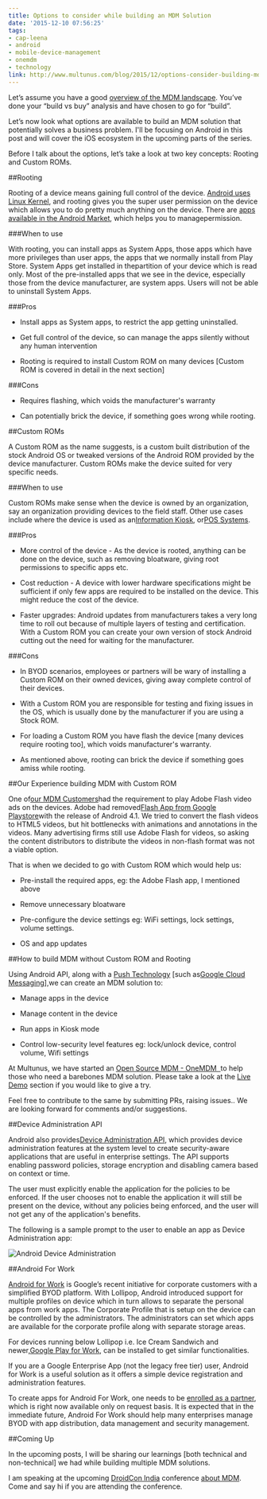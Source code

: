 ```yaml
---
title: Options to consider while building an MDM Solution
date: '2015-12-10 07:56:25'
tags:
- cap-leena
- android
- mobile-device-management
- onemdm
- technology
link: http://www.multunus.com/blog/2015/12/options-consider-building-mdm-solution/
---
```


Let’s assume you have a good [overview of the MDM landscape](http://www.multunus.com/blog/2015/11/overview-mdm-landscape/). You’ve done your “build vs buy” analysis and have chosen to go for “build”.


Let’s now look what options are available to build an MDM solution that potentially solves a business problem. I'll be focusing on Android in this post and will cover the iOS ecosystem in the upcoming parts of the series.


Before I talk about the options, let’s take a look at two key concepts: 
Rooting and Custom ROMs.


##Rooting



Rooting of a device means gaining full control of the device. [Android uses Linux Kernel](http://www.androidcentral.com/android-z-what-kernel), and rooting gives you the super user permission on the device which allows you to do pretty much anything on the device. There are [apps available in the Android Market](https://www.google.co.in/webhp?sourceid=chrome-instant&ion=1&espv=2&es_th=1&ie=UTF-8#q=super+user+app+android), which helps you to managepermission.


###When to use



With rooting, you can install apps as System Apps, those apps which have more privileges than user apps, the apps that we normally install from Play Store. System Apps get installed in thepartition of your device which is read only. Most of the pre-installed apps that we see in the device, especially those from the device manufacturer, are system apps. Users will not be able to uninstall System Apps.


###Pros



* Install apps as System apps, to restrict the app getting uninstalled.

    
* Get full control of the device, so can manage the apps silently without any human intervention

    
* Rooting is required to install Custom ROM on many devices [Custom ROM is covered in detail in the next section]


###Cons



* Requires flashing, which voids the manufacturer's warranty

    
* Can potentially brick the device, if something goes wrong while rooting.


##Custom ROMs



A Custom ROM as the name suggests, is a custom built distribution of the stock Android OS or tweaked versions of the Android ROM provided by the device manufacturer. Custom ROMs make the device suited for very specific needs.


###When to use



Custom ROMs make sense when the device is owned by an organization, say an organization providing devices to the field staff. Other use cases include where the device is used as an[Information Kiosk](https://en.wikipedia.org/wiki/Interactive_kiosk), or[POS Systems](https://en.wikipedia.org/wiki/Point_of_sale).


###Pros



* More control of the device - As the device is rooted, anything can be done on the device, such as removing bloatware, giving root permissions to specific apps etc.

    
* Cost reduction - A device with lower hardware specifications might be sufficient if only few apps are required to be installed on the device. This might reduce the cost of the device.

    
* Faster upgrades: Android updates from manufacturers takes a very long time to roll out because of multiple layers of testing and certification. With a Custom ROM you can create your own version of stock Android cutting out the need for waiting for the manufacturer.


###Cons



* In BYOD scenarios, employees or partners will be wary of installing a Custom ROM on their owned devices, giving away complete control of their devices.

    
* With a Custom ROM you are responsible for testing and fixing issues in the OS, which is usually done by the manufacturer if you are using a Stock ROM.

    
* For loading a Custom ROM you have flash the device [many devices require rooting too], which voids manufacturer's warranty.

    
* As mentioned above, rooting can brick the device if something goes amiss while rooting.


##Our Experience building MDM with Custom ROM



One of[our MDM Customers](http://www.multunus.com/portfolio/end-end-mobile-device-management-solution-health-media-enterprise/)had the requirement to play Adobe Flash video ads on the devices. Adobe had removed[Flash App from Google Playstore](http://in.pcmag.com/apps/82354/news/adobe-removing-flash-for-android-from-google-play)with the release of Android 4.1. We tried to convert the flash videos to HTML5 videos, but hit bottlenecks with animations and annotations in the videos. Many advertising firms still use Adobe Flash for videos, so asking the content distributors to distribute the videos in non-flash format was not a viable option.


That is when we decided to go with Custom ROM which would help us:


* Pre-install the required apps, eg: the Adobe Flash app, I mentioned above

    
* Remove unnecessary bloatware

    
* Pre-configure the device settings eg: WiFi settings, lock settings, volume settings.

    
* OS and app updates


##How to build MDM without Custom ROM and Rooting



Using Android API, along with a [Push Technology](https://en.wikipedia.org/wiki/Push_technology) [such as[Google Cloud Messaging](https://developers.google.com/cloud-messaging/)],we can create an MDM solution to:


* Manage apps in the device

    
* Manage content in the device

    
* Run apps in Kiosk mode

    
* Control low-security level features eg: lock/unlock device, control volume, Wifi settings

At Multunus, we have started an [Open Source MDM - OneMDM  ](http://multunus.github.io/onemdm-server/)to help those who need a barebones MDM solution. Please take a look at the 
[Live Demo](http://multunus.github.io/onemdm-server/#live-demo) section if you would like to give a try.

Feel free to contribute to the same by submitting PRs, raising issues.. We are looking forward for comments and/or suggestions.


##Device Administration API



Android also provides[Device Administration API](http://developer.android.com/guide/topics/admin/device-admin.html), which provides device administration features at the system level to create security-aware applications that are useful in enterprise settings. The API supports enabling password policies, storage encryption and disabling camera based on context or time.


The user must explicitly enable the application for the policies to be enforced. If the user chooses not to enable the application it will still be present on the device, without any policies being enforced, and the user will not get any of the application's benefits.


The following is a sample prompt to the user to enable an app as Device Administration app:


![Android Device Administration](http://developer.android.com/images/admin/device-admin-activate-prompt.png)


##Android For Work



[Android for Work](https://www.android.com/work/) is Google’s recent initiative for corporate customers with a simplified BYOD platform. With Lollipop, Android introduced support for multiple profiles on device which in turn allows to separate the personal apps from work apps. The Corporate Profile that is setup on the device can be controlled by the administrators. The administrators can set which apps are available for the corporate profile along with separate storage areas.


For devices running below Lollipop i.e. Ice Cream Sandwich and newer,[Google Play for Work](https://static.googleusercontent.com/media/www.google.co.in/en/IN/work/android/files/android-for-work-apps-guide.pdf), can be installed to get similar functionalities.


If you are a Google Enterprise App (not the legacy free tier) user, Android for Work is a useful solution as it offers a simple device registration and administration features.


To create apps for Android For Work, one needs to be [enrolled as a partner](https://www.google.com/work/android/partners/), which is right now available only on request basis. It is expected that in the immediate future, Android For Work should help many enterprises manage BYOD with app distribution, data management and security management.


##Coming Up



In the upcoming posts, I will be sharing our learnings [both technical and non-technical] we had while building multiple MDM solutions.

I am speaking at the upcoming [DroidCon India](https://droidcon.in/2015/) conference [about MDM](https://droidconin.talkfunnel.com/2015/57-learnings-from-building-custom-mdm). Come and say hi if you are attending the conference.
